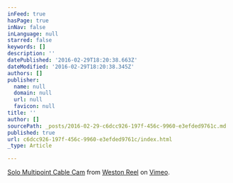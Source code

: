 ```yaml
---
inFeed: true
hasPage: true
inNav: false
inLanguage: null
starred: false
keywords: []
description: ''
datePublished: '2016-02-29T18:20:38.663Z'
dateModified: '2016-02-29T18:20:38.345Z'
authors: []
publisher:
  name: null
  domain: null
  url: null
  favicon: null
title: ''
author: []
sourcePath: _posts/2016-02-29-c6dcc926-197f-456c-9960-e3efded9761c.md
published: true
url: c6dcc926-197f-456c-9960-e3efded9761c/index.html
_type: Article

---
```

[Solo Multipoint Cable Cam][0] from [Weston Reel][1] on [Vimeo][2].

[0]: https://vimeo.com/155263138
[1]: https://vimeo.com/user1768118
[2]: https://vimeo.com/